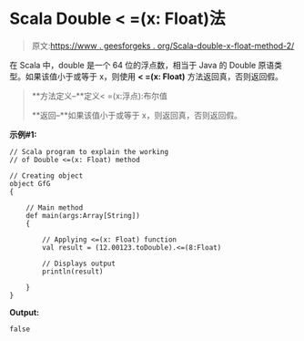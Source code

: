 # Scala Double < =(x: Float)法

> 原文:[https://www . geesforgeks . org/Scala-double-x-float-method-2/](https://www.geeksforgeeks.org/scala-double-x-float-method-2/)

在 Scala 中，double 是一个 64 位的浮点数，相当于 Java 的 Double 原语类型。如果该值小于或等于 x，则使用 **< =(x: Float)** 方法返回真，否则返回假。

> **方法定义–**定义< =(x:浮点):布尔值
> 
> **返回–**如果该值小于或等于 x，则返回真，否则返回假。

**示例#1:**

```
// Scala program to explain the working 
// of Double <=(x: Float) method

// Creating object
object GfG
{ 

    // Main method
    def main(args:Array[String])
    {

        // Applying <=(x: Float) function
        val result = (12.00123.toDouble).<=(8:Float)

        // Displays output
        println(result)

    }
} 
```

**Output:**

```
false

```